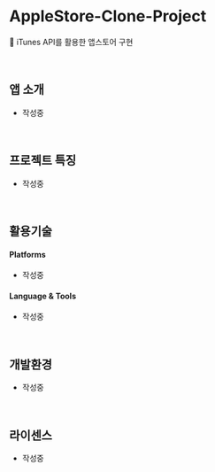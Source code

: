 # AppleStore-Clone-Project
📱 iTunes API를 활용한 앱스토어 구현


<br>

## 앱 소개
- 작성중

<br>

## 프로젝트 특징
- 작성중

<br>

## 활용기술

#### Platforms

- 작성중
    
#### Language & Tools

- 작성중

<br>

## 개발환경

- 작성중

<br>

## 라이센스

- 작성중
